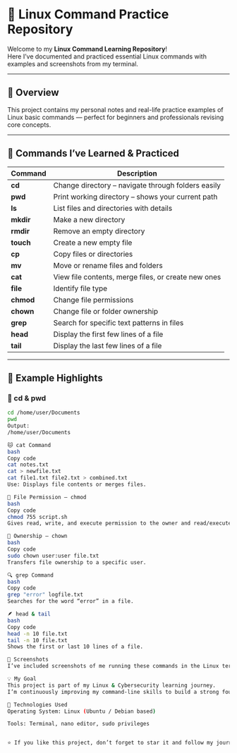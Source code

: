 # 🐧 Linux Command Practice Repository

Welcome to my **Linux Command Learning Repository**!  
Here I’ve documented and practiced essential Linux commands with examples and screenshots from my terminal.

---

## 🧠 Overview

This project contains my personal notes and real-life practice examples of Linux basic commands — perfect for beginners and professionals revising core concepts.

---

## 🧩 Commands I’ve Learned & Practiced

| Command | Description |
|----------|--------------|
| **cd** | Change directory – navigate through folders easily |
| **pwd** | Print working directory – shows your current path |
| **ls** | List files and directories with details |
| **mkdir** | Make a new directory |
| **rmdir** | Remove an empty directory |
| **touch** | Create a new empty file |
| **cp** | Copy files or directories |
| **mv** | Move or rename files and folders |
| **cat** | View file contents, merge files, or create new ones |
| **file** | Identify file type |
| **chmod** | Change file permissions |
| **chown** | Change file or folder ownership |
| **grep** | Search for specific text patterns in files |
| **head** | Display the first few lines of a file |
| **tail** | Display the last few lines of a file |

---

## 🧾 Example Highlights

### 📂 cd & pwd
```bash
cd /home/user/Documents
pwd
Output:
/home/user/Documents

🐱 cat Command
bash
Copy code
cat notes.txt
cat > newfile.txt
cat file1.txt file2.txt > combined.txt
Use: Displays file contents or merges files.

🔐 File Permission – chmod
bash
Copy code
chmod 755 script.sh
Gives read, write, and execute permission to the owner and read/execute to others.

👑 Ownership – chown
bash
Copy code
sudo chown user:user file.txt
Transfers file ownership to a specific user.

🔍 grep Command
bash
Copy code
grep "error" logfile.txt
Searches for the word “error” in a file.

🪶 head & tail
bash
Copy code
head -n 10 file.txt
tail -n 10 file.txt
Shows the first or last 10 lines of a file.

📸 Screenshots
I’ve included screenshots of me running these commands in the Linux terminal to demonstrate hands-on practice and understanding.

💡 My Goal
This project is part of my Linux & Cybersecurity learning journey.
I’m continuously improving my command-line skills to build a strong foundation for system administration, networking, and cybersecurity.

🧰 Technologies Used
Operating System: Linux (Ubuntu / Debian based)

Tools: Terminal, nano editor, sudo privileges


⭐ If you like this project, don’t forget to star it and follow my journey in Linux learning!







